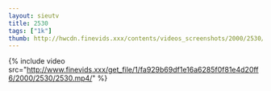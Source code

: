 ```yaml
--- 
layout: sieutv
title: 2530
tags: ["1k"]
thumb: http://hwcdn.finevids.xxx/contents/videos_screenshots/2000/2530/preview.mp4.jpg
---
```

{% include video src="http://www.finevids.xxx/get_file/1/fa929b69df1e16a6285f0f81e4d20ff6/2000/2530/2530.mp4/" %} 
